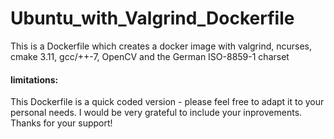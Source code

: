 # Ubuntu_with_Valgrind_Dockerfile
This is a Dockerfile which creates a docker image with valgrind, ncurses, cmake 3.11, gcc/++-7, OpenCV and the German ISO-8859-1 charset

#### limitations:
This Dockerfile is a quick coded version - please feel free to adapt it to your personal needs. I would be very grateful to include your inprovements.
Thanks for your support!
